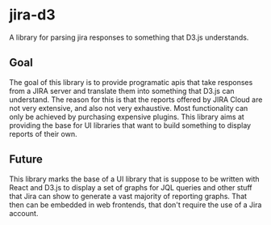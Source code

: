 # jira-d3
A library for parsing jira responses to something that D3.js understands.
## Goal
The goal of this library is to provide programatic apis that take responses
from a JIRA server and translate them into something that D3.js can understand.
The reason for this is that the reports offered by JIRA Cloud are not very extensive,
and also not very exhaustive. Most functionality can only be achieved by purchasing expensive
plugins. This library aims at providing the base for UI libraries that want to build something
to display reports of their own.

## Future
This library marks the base of a UI library that is suppose to be written with React and D3.js
to display a set of graphs for JQL queries and other stuff that Jira can show to generate a 
vast majority of reporting graphs. That then can be embedded in web frontends, that don't
require the use of a Jira account.
